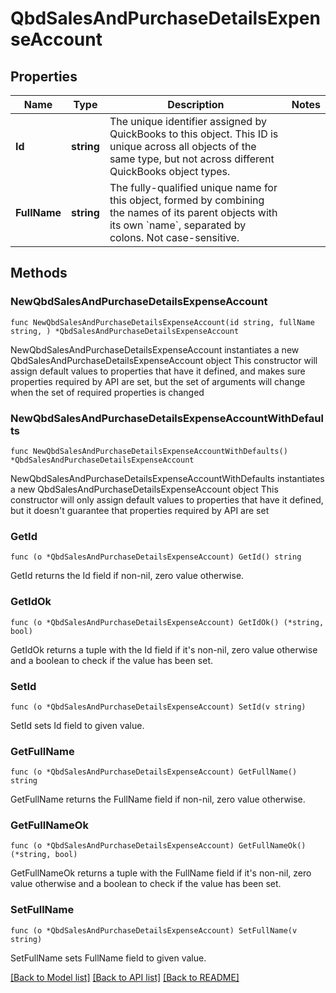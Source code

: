 # QbdSalesAndPurchaseDetailsExpenseAccount

## Properties

Name | Type | Description | Notes
------------ | ------------- | ------------- | -------------
**Id** | **string** | The unique identifier assigned by QuickBooks to this object. This ID is unique across all objects of the same type, but not across different QuickBooks object types. | 
**FullName** | **string** | The fully-qualified unique name for this object, formed by combining the names of its parent objects with its own &#x60;name&#x60;, separated by colons. Not case-sensitive. | 

## Methods

### NewQbdSalesAndPurchaseDetailsExpenseAccount

`func NewQbdSalesAndPurchaseDetailsExpenseAccount(id string, fullName string, ) *QbdSalesAndPurchaseDetailsExpenseAccount`

NewQbdSalesAndPurchaseDetailsExpenseAccount instantiates a new QbdSalesAndPurchaseDetailsExpenseAccount object
This constructor will assign default values to properties that have it defined,
and makes sure properties required by API are set, but the set of arguments
will change when the set of required properties is changed

### NewQbdSalesAndPurchaseDetailsExpenseAccountWithDefaults

`func NewQbdSalesAndPurchaseDetailsExpenseAccountWithDefaults() *QbdSalesAndPurchaseDetailsExpenseAccount`

NewQbdSalesAndPurchaseDetailsExpenseAccountWithDefaults instantiates a new QbdSalesAndPurchaseDetailsExpenseAccount object
This constructor will only assign default values to properties that have it defined,
but it doesn't guarantee that properties required by API are set

### GetId

`func (o *QbdSalesAndPurchaseDetailsExpenseAccount) GetId() string`

GetId returns the Id field if non-nil, zero value otherwise.

### GetIdOk

`func (o *QbdSalesAndPurchaseDetailsExpenseAccount) GetIdOk() (*string, bool)`

GetIdOk returns a tuple with the Id field if it's non-nil, zero value otherwise
and a boolean to check if the value has been set.

### SetId

`func (o *QbdSalesAndPurchaseDetailsExpenseAccount) SetId(v string)`

SetId sets Id field to given value.


### GetFullName

`func (o *QbdSalesAndPurchaseDetailsExpenseAccount) GetFullName() string`

GetFullName returns the FullName field if non-nil, zero value otherwise.

### GetFullNameOk

`func (o *QbdSalesAndPurchaseDetailsExpenseAccount) GetFullNameOk() (*string, bool)`

GetFullNameOk returns a tuple with the FullName field if it's non-nil, zero value otherwise
and a boolean to check if the value has been set.

### SetFullName

`func (o *QbdSalesAndPurchaseDetailsExpenseAccount) SetFullName(v string)`

SetFullName sets FullName field to given value.



[[Back to Model list]](../README.md#documentation-for-models) [[Back to API list]](../README.md#documentation-for-api-endpoints) [[Back to README]](../README.md)



